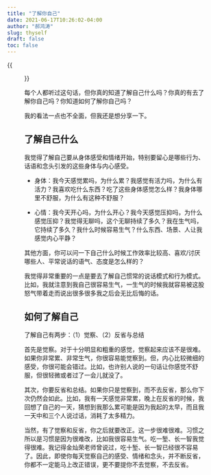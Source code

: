 ```yaml
---
title: "了解你自己"
date: 2021-06-17T10:26:02-04:00
author: "郝鸿涛"
slug: thyself
draft: false
toc: false
---
```


{{<figure src="https://www.yesilscience.com/wp-content/uploads/2020/04/know-thyself-830x483.jpg" caption="图片来源：yesilscience.com/know-thyself-2/">}}

每个人都听过这句话，但你真的知道了解自己什么吗？你真的有去了解你自己吗？你知道如何了解你自己吗？

我的看法一点也不全面，但我还是想分享一下。

## 了解自己什么

我觉得了解自己要从身体感受和情绪开始，特别要留心是哪些行为、话语和念头引发的这些身体与内心感受。

- 身体：我今天感觉累吗，为什么累？我感觉有活力吗，为什么有活力？我喜欢吃什么东西？吃了这些身体感觉怎么样？我身体哪里不舒服，为什么有这种不舒服？

- 心情：我今天开心吗，为什么开心？我今天感觉压抑吗，为什么感觉压抑？我觉得无聊吗，这个无聊持续了多久？我在生气吗，它持续了多久？我什么时候容易生气？什么东西、场景、人让我感觉内心平静？

其他方面，你可以问一下自己什么时候工作效率比较高、喜欢/讨厌哪些人、平常说话的语气、态度是怎么样的？

我觉得非常重要的一点是要去了解自己惯常的说话模式和行为模式。比如，我就注意到我自己很容易生气，一生气的时候我就容易被这股怒气带着走而说出很多很多我之后会无比后悔的话。

## 如何了解自己

了解自己有两步：（1）觉察、（2）反省与总结

首先是觉察。对于十分明显和粗重的感觉，觉察起来应该不是很难。如果你非常累、非常生气，你很容易能觉察到。但，内心比较微细的感受，你很可能会错过。比如，也许别人说的一句话让你感觉不舒服，但很轻微或者过了一会儿就没了。

其次，你要反省和总结。如果你只是觉察到，而不去反省，那么你下次仍然会如此。比如，我有一天感觉非常累，晚上在反省的时候，我回想了自己的一天，猜想到我那么累可能是因为我起的太早，而且我一天中和三个人说过话，消耗了太多精力。

当然，有了觉察和反省，你之后就要改正。这一步很难很难。习惯之所以是习惯是因为很难改，比如我很容易生气。吃一堑、长一智我觉得很难。我记得金灿荣老师曾说过，吃十堑、长一智已经很不容易了。因此，即使你每天觉察自己的感受、情绪和念头，并不断反省，你都不一定能马上改正错误，更不要提你不去觉察，不去反省。

